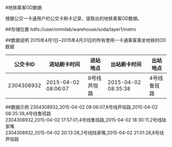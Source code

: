#地铁乘客OD数据

根据公交一卡通用户的公交卡刷卡记录，提取出的地铁乘客OD数据。

##存储位置
hdfs://user/omnilab/warehouse/soda/layer1/metro

##数据说明
2015年4月1日~2015年4月31日的所有使用一卡通乘客乘坐地铁的OD数据

|公交卡ID|进站刷卡时间|进站地点|出站刷卡时间|出站地点|
|---|---|----|---|---|
|2304308932|2015-04-02 08:06:07|8号线芦恒路|2015-04-02 08:35:38|4号线鲁班路|

##数据示例
2304308932,2015-04-02 08:06:07,8号线芦恒路,2015-04-02 08:35:38,4号线鲁班路<br>
2304308932,2015-04-02 17:57:01,4号线鲁班路,2015-04-02 18:30:11,2号线陆家嘴<br>
2304308932,2015-04-02 20:13:28,2号线陆家嘴,2015-04-02 21:01:28,8号线芦恒路<br>
